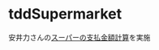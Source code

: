 # tddSupermarket
安井力さんの[スーパーの支払金額計算](https://gist.github.com/yattom/c906216ab1fdf68a133ba0fbade1a395)を実施
